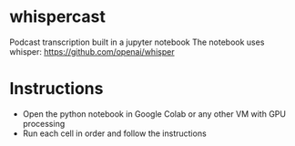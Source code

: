 # whispercast
Podcast transcription built in a jupyter notebook
The notebook uses whisper: https://github.com/openai/whisper

# Instructions
- Open the python notebook in Google Colab or any other VM with GPU processing
- Run each cell in order and follow the instructions
